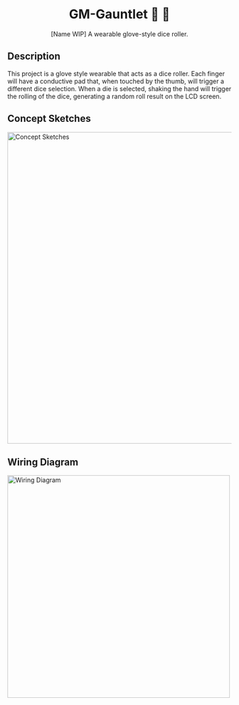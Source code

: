 <div align="center">
<br>

# GM-Gauntlet 👋 🎲
 
 [Name WIP] A wearable glove-style dice roller.
</div>

## Description

This project is a glove style wearable that acts as a dice roller. Each finger will have a conductive pad that, when touched by the thumb, will trigger a different dice selection.
When a die is selected, shaking the hand will trigger the rolling of the dice, generating a random roll result on the LCD screen.

## Concept Sketches

<img src="https://hc-cdn.hel1.your-objectstorage.com/s/v3/166a981078c278b7f361ac1df41a3d97fb0a54ee_concept.png" width="700" title="Concept Sketches">

## Wiring Diagram

<img src="https://hc-cdn.hel1.your-objectstorage.com/s/v3/eddef55b27f827b456fa64dea253ccb92ff628ad_wiring-diagram.png" width="500" title="Wiring Diagram">

